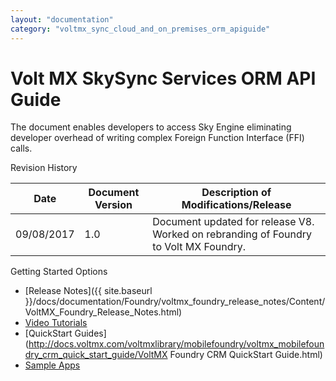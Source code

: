 ```yaml
---
layout: "documentation"
category: "voltmx_sync_cloud_and_on_premises_orm_apiguide"
---
```

                     


# Volt MX SkySync Services ORM API Guide

The document enables developers to access Sky Engine eliminating developer overhead of writing complex Foreign Function Interface (FFI) calls.

Revision History

  
| Date | Document Version | Description of Modifications/Release |
| --- | --- | --- |
| 09/08/2017 | 1.0 | Document updated for release V8. Worked on rebranding of Foundry to Volt MX Foundry. |

Getting Started Options

*   [Release Notes]({{ site.baseurl }}/docs/documentation/Foundry/voltmx_foundry_release_notes/Content/VoltMX_Foundry_Release_Notes.html)
*   [Video Tutorials](http://docs.voltmx.com/voltmxlibrary/mobilefoundry/mf_video_tutorials/Default.html)
*   [QuickStart Guides](http://docs.voltmx.com/voltmxlibrary/mobilefoundry/voltmx_mobilefoundry_crm_quick_start_guide/VoltMX Foundry CRM QuickStart Guide.html)
*   [Sample Apps](https://github.com/voltmx/)
